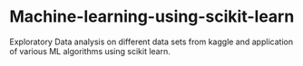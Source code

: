 # Machine-learning-using-scikit-learn
Exploratory Data analysis on different data sets from kaggle and application of various ML algorithms using scikit learn.
